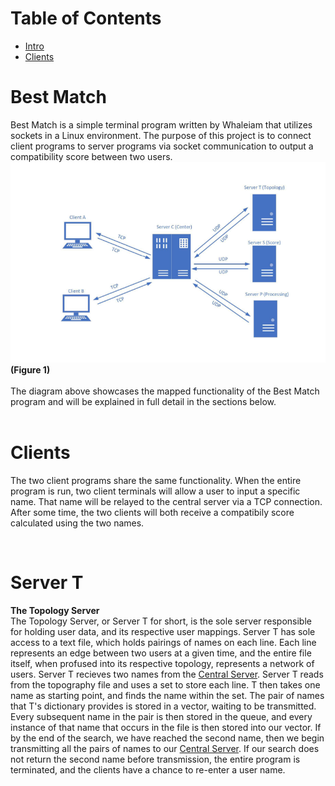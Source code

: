 # Table of Contents
<ul>
  <li><a href="#intro">Intro</a></li>
  <li><a href="#clients">Clients</a></li>
</ul>

<div id="intro">
  <h1>Best Match</h1>
  Best Match is a simple terminal program written by Whaleiam that utilizes sockets in a Linux environment. The purpose of this project is to connect client programs to   server programs via socket communication to output a compatibility score between two users.

  <img src="https://github.com/whaleiam/Best-Match/blob/main/bestmatch.png" alt="Best Match Diagram"/>
  <br>
  <b>(Figure 1)</b>
  <br>
  <br>
  The diagram above showcases the mapped functionality of the Best Match program and will be explained in full detail in the sections below.
  <br>
  <br>
</div>

<div id="clients">
  <h1>Clients</h1>

  The two client programs share the same functionality. When the entire program is run, two client terminals will allow a user to input a specific name. That name will be relayed to the central server via a TCP connection. After some time, the two clients will both receive a compatibily score calculated using the two names.
</div>
<br>
<div id="serverT">
  <h1>Server T</h1>

  <b>The Topology Server</b>
  <br>
  <span>
    The Topology Server, or Server T for short, is the sole server responsible for holding user data, and its respective user mappings. Server T has sole access to a text file, which holds pairings of names on each line. Each line represents an edge between two users at a given time, and the entire file itself, when profused into its respective topology, represents a network of users. Server T recieves two names from the <a href="central">Central Server</a>. Server T reads from the topography file and uses a set to store each line. T then takes one name as starting point, and finds the name within the set. The pair of names that T's dictionary provides is stored in a vector, waiting to be transmitted. Every subsequent name in the pair is then stored in the queue, and every instance of that name that occurs in the file is then stored into our vector. If by the end of the search, we have reached the second name, then we begin transmitting all the pairs of names to our <a href="central">Central Server</a>. If our search does not return the second name before transmission, the entire program is terminated, and the clients have a chance to re-enter a user name.
  </span>
</div>
<br>
<div id="serverS">
  
</div>
